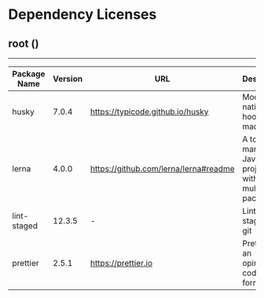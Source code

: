 # Dependency Licenses

## root ()

---

| Package Name | Version | URL                                   | Description                                                     | License |
| ------------ | ------- | ------------------------------------- | --------------------------------------------------------------- | ------- |
| husky        | 7.0.4   | https://typicode.github.io/husky      | Modern native Git hooks made easy                               | MIT     |
| lerna        | 4.0.0   | https://github.com/lerna/lerna#readme | A tool for managing JavaScript projects with multiple packages. | MIT     |
| lint-staged  | 12.3.5  | -                                     | Lint files staged by git                                        | MIT     |
| prettier     | 2.5.1   | https://prettier.io                   | Prettier is an opinionated code formatter                       | MIT     |
